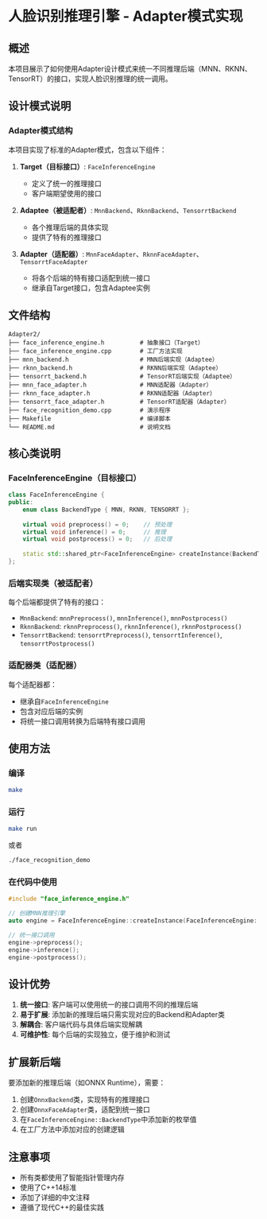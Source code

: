 # 人脸识别推理引擎 - Adapter模式实现

## 概述

本项目展示了如何使用Adapter设计模式来统一不同推理后端（MNN、RKNN、TensorRT）的接口，实现人脸识别推理的统一调用。

## 设计模式说明

### Adapter模式结构

本项目实现了标准的Adapter模式，包含以下组件：

1. **Target（目标接口）**: `FaceInferenceEngine`
   - 定义了统一的推理接口
   - 客户端期望使用的接口

2. **Adaptee（被适配者）**: `MnnBackend`、`RknnBackend`、`TensorrtBackend`
   - 各个推理后端的具体实现
   - 提供了特有的推理接口

3. **Adapter（适配器）**: `MnnFaceAdapter`、`RknnFaceAdapter`、`TensorrtFaceAdapter`
   - 将各个后端的特有接口适配到统一接口
   - 继承自Target接口，包含Adaptee实例

## 文件结构

```
Adapter2/
├── face_inference_engine.h          # 抽象接口（Target）
├── face_inference_engine.cpp        # 工厂方法实现
├── mnn_backend.h                    # MNN后端实现（Adaptee）
├── rknn_backend.h                   # RKNN后端实现（Adaptee）
├── tensorrt_backend.h               # TensorRT后端实现（Adaptee）
├── mnn_face_adapter.h               # MNN适配器（Adapter）
├── rknn_face_adapter.h              # RKNN适配器（Adapter）
├── tensorrt_face_adapter.h          # TensorRT适配器（Adapter）
├── face_recognition_demo.cpp        # 演示程序
├── Makefile                         # 编译脚本
└── README.md                        # 说明文档
```

## 核心类说明

### FaceInferenceEngine（目标接口）

```cpp
class FaceInferenceEngine {
public:
    enum class BackendType { MNN, RKNN, TENSORRT };
    
    virtual void preprocess() = 0;    // 预处理
    virtual void inference() = 0;     // 推理
    virtual void postprocess() = 0;   // 后处理
    
    static std::shared_ptr<FaceInferenceEngine> createInstance(BackendType type);
};
```

### 后端实现类（被适配者）

每个后端都提供了特有的接口：

- `MnnBackend`: `mnnPreprocess()`, `mnnInference()`, `mnnPostprocess()`
- `RknnBackend`: `rknnPreprocess()`, `rknnInference()`, `rknnPostprocess()`
- `TensorrtBackend`: `tensorrtPreprocess()`, `tensorrtInference()`, `tensorrtPostprocess()`

### 适配器类（适配器）

每个适配器都：
- 继承自`FaceInferenceEngine`
- 包含对应后端的实例
- 将统一接口调用转换为后端特有接口调用

## 使用方法

### 编译

```bash
make
```

### 运行

```bash
make run
```

或者

```bash
./face_recognition_demo
```

### 在代码中使用

```cpp
#include "face_inference_engine.h"

// 创建MNN推理引擎
auto engine = FaceInferenceEngine::createInstance(FaceInferenceEngine::BackendType::MNN);

// 统一接口调用
engine->preprocess();
engine->inference();
engine->postprocess();
```

## 设计优势

1. **统一接口**: 客户端可以使用统一的接口调用不同的推理后端
2. **易于扩展**: 添加新的推理后端只需实现对应的Backend和Adapter类
3. **解耦合**: 客户端代码与具体后端实现解耦
4. **可维护性**: 每个后端的实现独立，便于维护和测试

## 扩展新后端

要添加新的推理后端（如ONNX Runtime），需要：

1. 创建`OnnxBackend`类，实现特有的推理接口
2. 创建`OnnxFaceAdapter`类，适配到统一接口
3. 在`FaceInferenceEngine::BackendType`中添加新的枚举值
4. 在工厂方法中添加对应的创建逻辑

## 注意事项

- 所有类都使用了智能指针管理内存
- 使用了C++14标准
- 添加了详细的中文注释
- 遵循了现代C++的最佳实践 